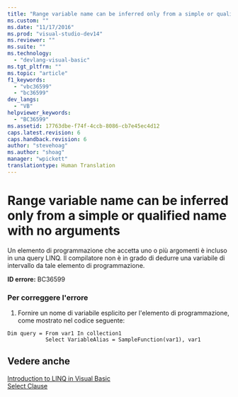 ```yaml
---
title: "Range variable name can be inferred only from a simple or qualified name with no arguments | Microsoft Docs"
ms.custom: ""
ms.date: "11/17/2016"
ms.prod: "visual-studio-dev14"
ms.reviewer: ""
ms.suite: ""
ms.technology: 
  - "devlang-visual-basic"
ms.tgt_pltfrm: ""
ms.topic: "article"
f1_keywords: 
  - "vbc36599"
  - "bc36599"
dev_langs: 
  - "VB"
helpviewer_keywords: 
  - "BC36599"
ms.assetid: 17763dbe-f74f-4ccb-8086-cb7e45ec4d12
caps.latest.revision: 6
caps.handback.revision: 6
author: "stevehoag"
ms.author: "shoag"
manager: "wpickett"
translationtype: Human Translation
---
```

# Range variable name can be inferred only from a simple or qualified name with no arguments
Un elemento di programmazione che accetta uno o più argomenti è incluso in una query LINQ.  Il compilatore non è in grado di dedurre una variabile di intervallo da tale elemento di programmazione.  
  
 **ID errore:** BC36599  
  
### Per correggere l'errore  
  
1.  Fornire un nome di variabile esplicito per l'elemento di programmazione, come mostrato nel codice seguente:  
  
```  
Dim query = From var1 In collection1   
            Select VariableAlias = SampleFunction(var1), var1  
```  
  
## Vedere anche  
 [Introduction to LINQ in Visual Basic](../../../visual-basic/programming-guide/language-features/linq/introduction-to-linq.md)   
 [Select Clause](../../../visual-basic/language-reference/queries/select-clause.md)